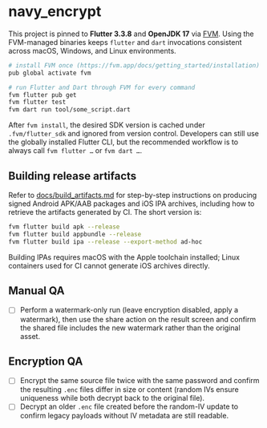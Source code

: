 # navy_encrypt

This project is pinned to **Flutter 3.3.8** and **OpenJDK 17** via
[FVM](https://fvm.app/). Using the FVM-managed binaries keeps `flutter` and
`dart` invocations consistent across macOS, Windows, and Linux environments.

```sh
# install FVM once (https://fvm.app/docs/getting_started/installation)
pub global activate fvm

# run Flutter and Dart through FVM for every command
fvm flutter pub get
fvm flutter test
fvm dart run tool/some_script.dart
```

After `fvm install`, the desired SDK version is cached under `.fvm/flutter_sdk`
and ignored from version control. Developers can still use the globally
installed Flutter CLI, but the recommended workflow is to always call `fvm
flutter …` or `fvm dart …`.

## Building release artifacts

Refer to [docs/build_artifacts.md](docs/build_artifacts.md) for step-by-step
instructions on producing signed Android APK/AAB packages and iOS IPA archives,
including how to retrieve the artifacts generated by CI. The short version is:

```sh
fvm flutter build apk --release
fvm flutter build appbundle --release
fvm flutter build ipa --release --export-method ad-hoc
```

Building IPAs requires macOS with the Apple toolchain installed; Linux
containers used for CI cannot generate iOS archives directly.

## Manual QA

- [ ] Perform a watermark-only run (leave encryption disabled, apply a watermark), then use the share action on the result screen and confirm the shared file includes the new watermark rather than the original asset.

## Encryption QA

- [ ] Encrypt the same source file twice with the same password and confirm the resulting `.enc` files differ in size or content (random IVs ensure uniqueness while both decrypt back to the original file).
- [ ] Decrypt an older `.enc` file created before the random-IV update to confirm legacy payloads without IV metadata are still readable.
